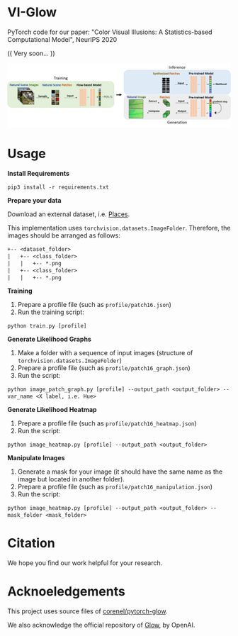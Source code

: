 # VI-Glow
PyTorch code for our paper: "Color Visual Illusions: A Statistics-based Computational Model", NeurIPS 2020

(( Very soon... ))

<img src="images/method.png" width="800">

# Usage

**Install Requirements**
```
pip3 install -r requirements.txt
```

**Prepare your data**

Download an external dataset, i.e. [Places](http://places2.csail.mit.edu/download.html).

This implementation uses `torchvision.datasets.ImageFolder`. Therefore, the images should be arranged as follows:

```
+-- <dataset_folder>
|   +-- <class_folder>
|   |   +-- *.png
|   +-- <class_folder>
|   |   +-- *.png
```

**Training**

1. Prepare a profile file (such as `profile/patch16.json`)
2. Run the training script:
```
python train.py [profile]
```

**Generate Likelihood Graphs**

1. Make a folder with a sequence of input images (structure of `torchvision.datasets.ImageFolder`)
2. Prepare a profile file (such as `profile/patch16_graph.json`)
3. Run the script:
```
python image_patch_graph.py [profile] --output_path <output_folder> --var_name <X label, i.e. Hue>
```

**Generate Likelihood Heatmap**

1. Prepare a profile file (such as `profile/patch16_heatmap.json`)
2. Run the script:
```
python image_heatmap.py [profile] --output_path <output_folder>
```

**Manipulate Images**

1. Generate a mask for your image (it should have the same name as the image but located in another folder). 
2. Prepare a profile file (such as `profile/patch16_manipulation.json`)
3. Run the script:
```
python image_heatmap.py [profile] --output_path <output_folder> --mask_folder <mask_folder>
```

# Citation
We hope you find our work helpful for your research.


# Acknoeledgements
This project uses source files of [corenel/pytorch-glow](https://github.com/corenel/pytorch-glow).

We also acknowledge the official repository of [Glow](https://github.com/openai/glow), by OpenAI.
